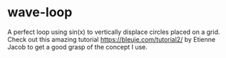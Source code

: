 # wave-loop
A perfect loop using sin(x) to vertically displace circles placed on a grid. Check out this amazing tutorial https://bleuje.com/tutorial2/ by Etienne Jacob to get a good grasp of the concept I use.
